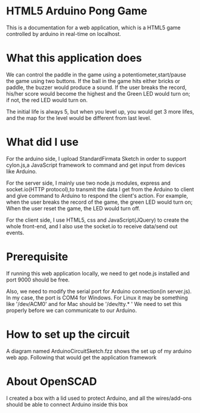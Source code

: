 # HTML5 Arduino Pong Game
This is a documentation for a web application, which is a HTML5 game controlled by arduino in real-time on localhost.

# What this application does
We can control the paddle in the game using a potentiometer,start/pause the game using two buttons. If the ball in the game hits either bricks or paddle, the buzzer would produce a sound. If the user breaks the record, his/her score would become the highest and the Green LED would turn on; if not, the red LED would turn on.

The initial life is always 5, but when you level up, you would get 3 more lifes, and the map for the level would be different from last level.

# What did I use
For the arduino side, I upload StandardFirmata Sketch in order to support cylon.js,a JavaScript framework to command and get input from devices like Arduino.

For the server side, I mainly use two node.js modules, express and socket.io(HTTP protocol),to transmit the data I get from the Arduino to client and give command to Arduino to respond the client's action. For example, when the user breaks the record of the game, the green LED would turn on; When the user reset the game, the LED would turn off.

For the client side, I use HTML5, css and JavaScript(JQuery) to create the whole front-end, and I also use the socket.io to receive data/send out events.

# Prerequisite
If running this web application locally, we need to get node.js installed and port 9000 should be free.

Also, we need to modify the serial port for Arduino connection(in server.js). In my case, the port is COM4 for Windows. For Linux it may be something like '/dev/ACM0' and for Mac should be '/dev/tty.* ' We need to set this properly before we can communicate to our Arduino.

# How to set up the circuit
A diagram named ArduinoCircuitSketch.fzz shows the set up of my arduino web app. Following that would get the application framework

# About OpenSCAD
I created a box with a lid used to protect Arduino, and all the wires/add-ons should be able to connect Arduino inside this box
